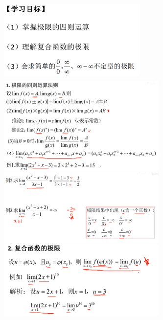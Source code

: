 ![](../../photo/Pasted%20image%2020240319211931.png)

![](../../photo/Pasted%20image%2020240319212021.png)
![](../../photo/Pasted%20image%2020240319212104.png)
![](../../photo/Pasted%20image%2020240319212134.png)
